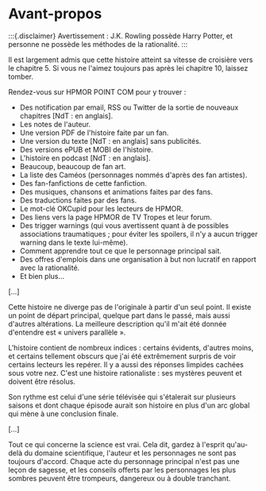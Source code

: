 # Avant-propos

:::{.disclaimer}
Avertissement : J.K. Rowling possède Harry Potter, et personne ne
possède les méthodes de la rationalité.
:::

Il est largement admis que cette histoire atteint sa vitesse de
croisière vers le chapitre 5. Si vous ne l'aimez toujours pas après lei
chapitre 10, laissez tomber.

Rendez-vous sur HPMOR POINT COM pour y trouver :

-   Des notification par email, RSS ou Twitter de la sortie de nouveaux
    chapitres \[NdT : en anglais\].
-   Les notes de l'auteur.
-   Une version PDF de l'histoire faite par un fan.
-   Une version du texte \[NdT : en anglais\] sans publicités.
-   Des versions ePUB et MOBI de l'histoire.
-   L'histoire en podcast \[NdT : en anglais\].
-   Beaucoup, beaucoup de fan art.
-   La liste des Caméos (personnages nommés d'après des fan artistes).
-   Des fan-fanfictions de cette fanfiction.
-   Des musiques, chansons et animations faites par des fans.
-   Des traductions faites par des fans.
-   Le mot-clé OKCupid pour les lecteurs de HPMOR.
-   Des liens vers la page HPMOR de TV Tropes et leur forum.
-   Des trigger warnings (qui vous avertissent quant à de possibles
    associations traumatiques ; pour éviter les spoilers, il n'y a aucun
    trigger warning dans le texte lui-même).
-   Comment apprendre tout ce que le personnage principal sait.
-   Des offres d'emplois dans une organisation à but non lucratif en
    rapport avec la rationalité.
-   Et bien plus…

\[…\]

Cette histoire ne diverge pas de l'originale à partir d'un seul point.
Il existe un point de départ principal, quelque part dans le passé, mais
aussi d'autres altérations. La meilleure description qu'il m'ait été
donnée d'entendre est « univers parallèle ».

L'histoire contient de nombreux indices : certains évidents, d'autres
moins, et certains tellement obscurs que j'ai été extrêmement surpris de
voir certains lecteurs les repérer. Il y a aussi des réponses limpides
cachées sous votre nez. C'est une histoire rationaliste : ses mystères
peuvent et doivent être résolus.

Son rythme est celui d'une série télévisée qui s'étalerait sur plusieurs
saisons et dont chaque épisode aurait son histoire en plus d'un arc
global qui mène à une conclusion finale.

\[…\]

Tout ce qui concerne la science est vrai. Cela dit, gardez à l'esprit
qu'au-delà du domaine scientifique, l'auteur et les personnages ne sont
pas toujours d'accord. Chaque acte du personnage principal n'est pas une
leçon de sagesse, et les conseils offerts par les personnages les plus
sombres peuvent être trompeurs, dangereux ou à double tranchant. 
